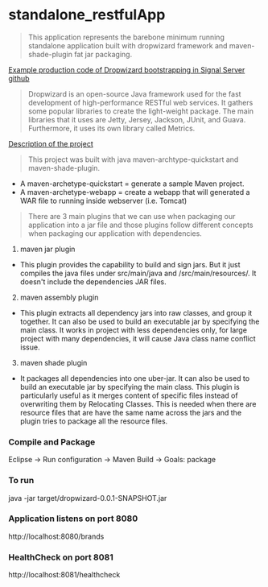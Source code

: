 # standalone_restfulApp
> This application represents the barebone minimum running standalone application built with dropwizard framework and maven-shade-plugin fat jar packaging.

[Example production code of Dropwizard bootstrapping in Signal Server github](https://github.com/signalapp/Signal-Server)


> Dropwizard is an open-source Java framework used for the fast development of high-performance RESTful web services. It gathers some popular libraries to create the light-weight package. The main libraries that it uses are Jetty, Jersey, Jackson, JUnit, and Guava. Furthermore, it uses its own library called Metrics.

[Description of the project](https://https://www.baeldung.com/java-dropwizard)

> This project was built with java maven-archtype-quickstart and maven-shade-plugin.
- A maven-archetype-quickstart = generate a sample Maven project.
- A maven-archetype-webapp = create a webapp that will generated a WAR file to running inside webserver (i.e. Tomcat)

> There are 3 main plugins that we can use when packaging our application into a jar file and those plugins follow different concepts when packaging our application with dependencies.
1. maven jar plugin
  - This plugin provides the capability to build and sign jars. But it just compiles the java files under src/main/java and /src/main/resources/. It doesn't include the dependencies JAR files.
  
2. maven assembly plugin
  - This plugin extracts all dependency jars into raw classes, and group it together. It can also be used to build an executable jar by specifying the main class. It works in project with less dependencies only, for large project with many dependencies, it will cause Java class name conflict issue.
  
3. maven shade plugin
  - It packages all dependencies into one uber-jar. It can also be used to build an executable jar by specifying the main class. This plugin is particularly useful as it merges content of specific files instead of overwriting them by Relocating Classes. This is needed when there are resource files that are have the same name across the jars and the plugin tries to package all the resource files.


### Compile and Package
Eclipse -> Run configuration -> Maven Build -> Goals: package

### To run
java -jar target/dropwizard-0.0.1-SNAPSHOT.jar

### Application listens on port 8080
http://localhost:8080/brands

### HealthCheck on port 8081
http://localhost:8081/healthcheck
